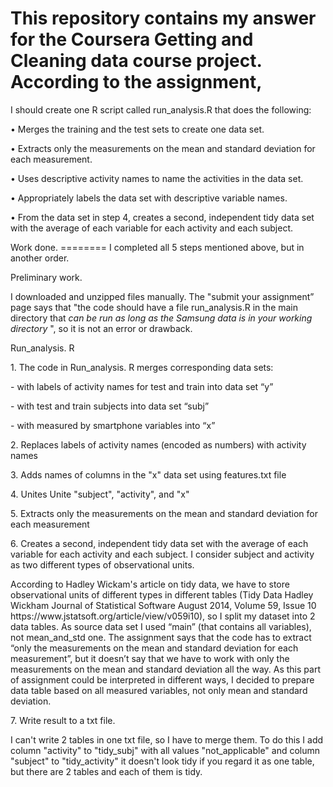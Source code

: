This repository contains my answer for the Coursera Getting and Cleaning data course project.
According to the assignment, 
========
I should  create one R script called run_analysis.R that does the following:
<p> •	Merges the training and the test sets to create one data set. </p>
<p> •	Extracts only the measurements on the mean and standard deviation for each measurement. </p>
<p> •	Uses descriptive activity names to name the activities in the data set. </p>
<p> •	Appropriately labels the data set with descriptive variable names. </p>
<p> •	From the data set in step 4, creates a second, independent tidy data set with the average of each variable for each activity and each subject. </p>
Work done.
========
I completed all 5 steps mentioned above, but in another order.
<p> Preliminary work. </p> 
I downloaded and unzipped files manually. The "submit your assignment” page says that "the code should have a file run_analysis.R in the main directory that <i> can be run as long as the Samsung data is in your working directory </i> ",  so it is not an error or drawback. 
<p> Run_analysis. R </p> 
<p>  1.  The code in Run_analysis. R merges corresponding  data sets: </p>
<p>   - with labels of activity names for test and train into data set “y” </p>
<p>   - with test and train subjects into data set “subj” </p>
<p>   - with measured by smartphone variables into “x” </p>
<p>   2. Replaces labels of activity names (encoded as numbers) with activity names </p>
<p>   3. Adds names of columns in the "x" data set using features.txt file </p>
<p>   4. Unites Unite "subject", "activity", and "x" </p>
<p>   5. Extracts only the measurements on the mean and standard deviation for each measurement </p>
<p>   6. Creates a second, independent tidy data set with the average of each variable for each activity and each subject. I consider subject and activity as two different types of observational units.  </p> According to Hadley Wickam's article on tidy data, we have to store observational units of different types in different tables (Tidy Data Hadley Wickham Journal of Statistical Software August 2014, Volume 59, Issue 10  https://www.jstatsoft.org/article/view/v059i10), so I split my dataset into 2 data tables. As source data set I used “main” (that contains all variables), not mean_and_std one. The assignment says that the code has to extract “only the measurements on the mean and standard deviation for each measurement”, but it doesn’t say that we have to work with only the measurements on the mean and standard deviation all the way. As this part of assignment could be interpreted in different ways, I decided to prepare data table based on all measured variables, not only mean and standard deviation.
 <p>   7. Write result to a txt file. </p>
I can't write 2 tables in one txt file, so I have to merge them. To do this I add column "activity" to "tidy_subj" with all values "not_applicable" and column "subject" to "tidy_activity" it doesn't look tidy if you regard it as one table, but there are 2 tables and each of them is tidy. 
